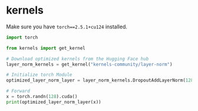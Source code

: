 # kernels

Make sure you have `torch==2.5.1+cu124` installed.

```python
import torch

from kernels import get_kernel

# Download optimized kernels from the Hugging Face hub
layer_norm_kernels = get_kernel("kernels-community/layer-norm")

# Initialize torch Module
optimized_layer_norm_layer = layer_norm_kernels.DropoutAddLayerNorm(128).cuda()

# Forward
x = torch.randn(128).cuda()
print(optimized_layer_norm_layer(x))
```
